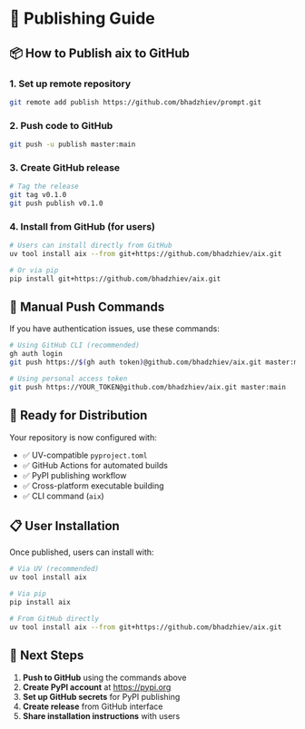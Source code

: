 # 🚀 Publishing Guide

## 📦 How to Publish aix to GitHub

### 1. **Set up remote repository**
```bash
git remote add publish https://github.com/bhadzhiev/prompt.git
```

### 2. **Push code to GitHub**
```bash
git push -u publish master:main
```

### 3. **Create GitHub release**
```bash
# Tag the release
git tag v0.1.0
git push publish v0.1.0
```

### 4. **Install from GitHub (for users)**
```bash
# Users can install directly from GitHub
uv tool install aix --from git+https://github.com/bhadzhiev/aix.git

# Or via pip
pip install git+https://github.com/bhadzhiev/aix.git
```

## 🔧 **Manual Push Commands**

If you have authentication issues, use these commands:

```bash
# Using GitHub CLI (recommended)
gh auth login
git push https://$(gh auth token)@github.com/bhadzhiev/aix.git master:main

# Using personal access token
git push https://YOUR_TOKEN@github.com/bhadzhiev/aix.git master:main
```

## 🎯 **Ready for Distribution**

Your repository is now configured with:
- ✅ UV-compatible `pyproject.toml`
- ✅ GitHub Actions for automated builds
- ✅ PyPI publishing workflow
- ✅ Cross-platform executable building
- ✅ CLI command (`aix`)

## 📋 **User Installation**

Once published, users can install with:

```bash
# Via UV (recommended)
uv tool install aix

# Via pip
pip install aix

# From GitHub directly
uv tool install aix --from git+https://github.com/bhadzhiev/aix.git
```

## 🚀 **Next Steps**

1. **Push to GitHub** using the commands above
2. **Create PyPI account** at https://pypi.org
3. **Set up GitHub secrets** for PyPI publishing
4. **Create release** from GitHub interface
5. **Share installation instructions** with users
